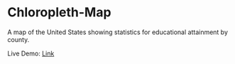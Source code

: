# Chloropleth-Map

A map of the United States showing statistics for educational attainment by county.

Live Demo: 
<a href="https://cdpn.io/bstefansen/debug/WNvPxXy/dGrXWKVXzooM" target="_blank">Link</a>
